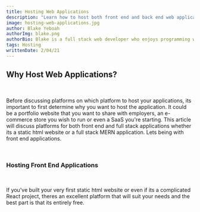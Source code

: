 ```yaml
---
title: Hosting Web Applications
description: "Learn how to host both front end and back end web applications on various platforms."
image: hosting-web-applications.jpg
author: Blake Yeboah
authorImg: blake.png
authorBio: Blake is a full stack web developer who enjoys programming web applications. He has developed a strong passion for the software development industry over the years and love what I do.
tags: Hosting
writtenDate: 2/04/21
---
```


## Why Host Web Applications?

<br>

Before discussing platforms on which platform to host your applications, its important to first determine why you want to host the application. It could be a portfolio website that you want to share with employers, an e-commerce store you wish to run or even a SaaS you're starting. This article will discuss platforms for both front end and full stack applications whether its a static html website or a full stack MERN application. Lets being with front end applications.

<br>

### Hosting Front End Applications

<br>

If you've built your very first static html website or even if its a complicated React project, theres an excellent platform that will suit your needs and the best part is that its entirely free.
